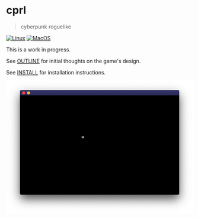 # cprl
> cyberpunk roguelike

[![Linux](https://github.com/lewis-weinberger/cprl/workflows/Linux/badge.svg)](https://github.com/lewis-weinberger/cprl/actions)
[![MacOS](https://github.com/lewis-weinberger/cprl/workflows/MacOS/badge.svg)](https://github.com/lewis-weinberger/cprl/actions)

This is a work in progress. 

See [OUTLINE](./OUTLINE.md) for initial thoughts on the game's design.

See [INSTALL](./INSTALL.md) for installation instructions.

![Screenshot](./screenshot.png)
